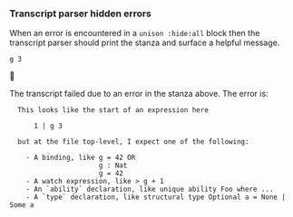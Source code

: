 ### Transcript parser hidden errors

When an error is encountered in a `unison :hide:all` block
then the transcript parser should print the stanza
and surface a helpful message.

``` unison
g 3
```

🛑

The transcript failed due to an error in the stanza above. The error is:

``` 
  This looks like the start of an expression here 
  
      1 | g 3
  
  but at the file top-level, I expect one of the following:
  
    - A binding, like g = 42 OR
                      g : Nat
                      g = 42
    - A watch expression, like > g + 1
    - An `ability` declaration, like unique ability Foo where ...
    - A `type` declaration, like structural type Optional a = None | Some a
  
```
